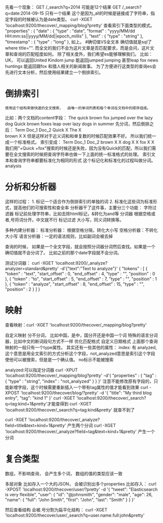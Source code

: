 先看一个现象：
    GET /_search?q=2014   可能是12个结果
  GET /_search?q=date:2014-09-15 只有一个结果
这个是因为_all的时候是链接成了字符串，指定字段的时候被认为是date类型。
curl -XGET 'localhost:9200/thecover/_mapping/blog?pretty'
查看索引下面类型的模式。
 "properties" : {
          "date" : {
            "type" : "date",
            "format" : "yyyy/MM/dd HH:mm:ss||yyyy/MM/dd||epoch_millis"
          },
          "text" : {
            "type" : "string"
          },
          "timestamp" : {
            "type" : "long"
          },
如上。
#确切值VS全文本
确切值就是sql了where title="".  而全文的我们不会为这片文章是否匹配要求，而是会问，这片文章和查询的匹配程度如何。
除了相关度外，我们希望es能够理解我们。
比如：
    UK， 可以返回United Kindom
jump 能返回jumped jumping 甚至leap
fox news huntings 能返回跟fox 和猎人相关的新闻故事。
为了方便进行这类型的查询es会先进行文本分析，然后使用结果建立一个倒排索引。

# 倒排索引
    使用这个结构来做快速的全文搜索，  由唯一的单词列表和每个单词在文档中的顺序组成。
比如：两个文档的content字段：
The quick brown fox jumped over the lazy dog
Quick brown foxes leap over lazy dogs in summer
先分词，然后倒排之后：
Term	Doc_1	Doc_2
Quick		X
The	X	
brown	X	X
但是这样对于近义词和和单复数的时候匹配效果不好。
所以我们统一成一个标准格式。
索引变成：
Term	Doc_1	Doc_2
brown	X	X
dog	X	X
fox	X	X
我们用"+Quick +fox"搜索的时候还是失败，因为没有Quick的匹配，所以我们需要在全文搜索的时候把查询字符串也做一下上面的统一标准格式的处理。
索引文本和查询字符串都要标准化为相同的形式
这个标记化和标准化的过程叫做分词。analysis

# 分析和分析器
   这样的过程：
        1. 标记一个适合作为倒排索引的单独的词
        2. 标准化这些词为标准形式，提高他们的可搜索性和查全率
分析器干了这件事，主要分三个功能：
    字符过滤器    标记前处理字符串，比如去除html标记，&转化为and等
分词器    根据空格或者,号将词分开。中文就不行
标记过滤  大小写，同义词转换等。

多种内建分析器：
    标准分析器：  根据空格分隔，转化大小写
    空格分析器：不转化大小写
    语言分析器：一定的语法规则，比如副词会被去掉
    
查询的时候，
        如果是一个全文字段，就会按照分词器分词然后查找。如果是一个确切值就不会分词了。 比如之前的那个date字段就不会分词。

测试分词器：
    curl -XGET 'localhost:9200/_analyze?analyzer=standard&pretty' -d'{"text":"Text to analyze"}'
{
  "tokens" : [ {
    "token" : "text",
    "start_offset" : 0,
    "end_offset" : 4,
    "type" : "<ALPHANUM>",
    "position" : 0
  }, {
    "token" : "to",
    "start_offset" : 5,
    "end_offset" : 7,
    "type" : "<ALPHANUM>",
    "position" : 1
  }, {
    "token" : "analyze",
    "start_offset" : 8,
    "end_offset" : 15,
    "type" : "<ALPHANUM>",
    "position" : 2
  } ]
}

# 映射
查看映射：curl -XGET 'localhost:9200/thecover/_mapping/blog?pretty'

自定义映射
    分不分词， 比如中国，是中，国分开还是中国一个词
特殊的语言分词器，比如中文的断词段句方式不一样
优化匹配格式
自定义日期格式
上面那个查询映射的一般只有一个type属性。 其实还有一些其他的属性：
index: 有 analyzed,这个意思是用全文索引的方式分析这个字段，not_analyzed意思是索引这个字段使他可以被搜索，但是是一个确认值。 no标示不能被搜索

analyzed:可以指定分词器
curl -XPUT  'localhost:9200/thecover/_mapping/blog?pretty' -d'{
    "properties" : {
          "tag" : {
            "type" : "string",
            "index" : "not_analyzed"
          }
    }
}'
注意不能修改原有字段的，只能新增字段，这个时候需要重新插入一个带有tag属性的值才能看到效果
curl -XPOST 'localhost:9200/thecover/blog/?pretty' -d '{
  "title": "My third blog entry",
  "tag":  "kind 1"
}'
curl -XGET 'localhost:9200/thecover/_search?q=tag:kind+1&pretty'才能查得到
curl -XGET 'localhost:9200/thecover/_search?q=tag:kind&pretty' 就查不到了

curl -XGET 'localhost:9200/thecover/_analyze?field=title&text=kind+1&pretty' 产生两个分词
curl -XGET 'localhost:9200/thecover/_analyze?field=tag&text=kind+1&pretty' 产生一个分词

# 复合类型
数组，不影响查询， 会产生多个词， 数组的值的类型应该一致

多层对象
比如存入一个大的JSON， 会被识别出多个properties
比如存入：
curl -XPOST 'localhost:9200/thecover/user/?pretty' -d '{
    "tweet":            "Elasticsearch is very flexible",
    "user": {
        "id":           "@johnsmith",
        "gender":       "male",
        "age":          26,
        "name": {
            "full":     "John Smith",
            "first":    "John",
            "last":     "Smith"
        }
    }
}'

然后查看结构
会被.号分割为扁平化结构：
curl -XGET 'localhost:9200/thecover/user/_search?q=user.name.full:john&pretty'



